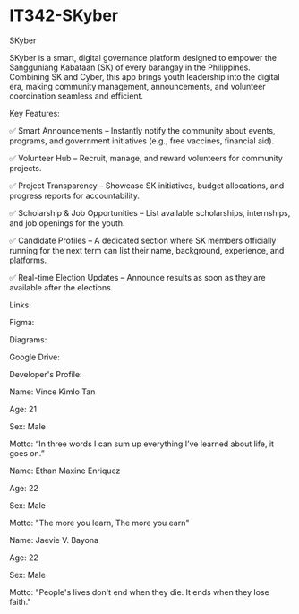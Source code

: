 # IT342-SKyber

SKyber

SKyber is a smart, digital governance platform designed to empower the Sangguniang Kabataan (SK) of every barangay in the Philippines. Combining SK and Cyber, this app brings youth leadership into the digital era, making community management, announcements, and volunteer coordination seamless and efficient.

Key Features:

✅ Smart Announcements – Instantly notify the community about events, programs, and government initiatives (e.g., free vaccines, financial aid).

✅ Volunteer Hub – Recruit, manage, and reward volunteers for community projects.

✅ Project Transparency – Showcase SK initiatives, budget allocations, and progress reports for accountability.

✅ Scholarship & Job Opportunities – List available scholarships, internships, and job openings for the youth.

✅ Candidate Profiles – A dedicated section where SK members officially running for the next term can list their name, background, experience, and platforms.

✅ Real-time Election Updates – Announce results as soon as they are available after the elections.

Links:

Figma:

Diagrams:

Google Drive:


Developer's Profile:

Name: Vince Kimlo Tan

Age: 21

Sex: Male

Motto: “In three words I can sum up everything I’ve learned about life, it goes on.” 


Name: Ethan Maxine Enriquez

Age: 22

Sex: Male

Motto: "The more you learn, The more you earn"


Name: Jaevie V. Bayona

Age: 22

Sex: Male

Motto: "People's lives don't end when they die. It ends when they lose faith."
